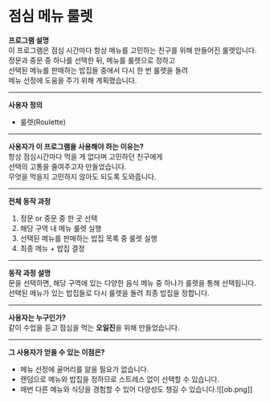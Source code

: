 # 점심 메뉴 룰렛

**프로그램 설명**  
이 프로그램은 점심 시간마다 항상 메뉴를 고민하는 친구를 위해 만들어진 룰렛입니다.  
정문과 중문 중 하나를 선택한 뒤, 메뉴를 룰렛으로 정하고  
선택된 메뉴를 판매하는 밥집들 중에서 다시 한 번 룰렛을 돌려  
메뉴 선정에 도움을 주기 위해 계획했습니다.

---

**사용자 정의**  
- 룰렛(Roulette)

---

**사용자가 이 프로그램을 사용해야 하는 이유는?**  
항상 점심시간마다 먹을 게 없다며 고민하던 친구에게  
선택의 고통을 줄여주고자 만들었습니다.  
무엇을 먹을지 고민하지 않아도 되도록 도와줍니다.

---

**전체 동작 과정**  
1. 정문 or 중문 중 한 곳 선택  
2. 해당 구역 내 메뉴 룰렛 실행  
3. 선택된 메뉴를 판매하는 밥집 목록 중 룰렛 실행  
4. 최종 메뉴 + 밥집 결정

---

**동작 과정 설명**  
문을 선택하면, 해당 구역에 있는 다양한 음식 메뉴 중 하나가 룰렛을 통해 선택됩니다.  
선택된 메뉴가 있는 밥집들로 다시 룰렛을 돌려 최종 밥집을 정합니다.

---

**사용자는 누구인가?**  
같이 수업을 듣고 점심을 먹는 **오일진**을 위해 만들었습니다.

---

**그 사용자가 얻을 수 있는 이점은?**  
- 메뉴 선정에 골머리를 앓을 필요가 없습니다.  
- 랜덤으로 메뉴와 밥집을 정하므로 스트레스 없이 선택할 수 있습니다.  
- 매번 다른 메뉴와 식당을 경험할 수 있어 다양성도 챙길 수 있습니다.![[ob.png]]